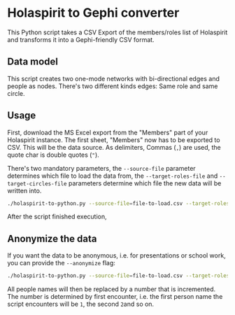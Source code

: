 # Holaspirit to Gephi converter

This Python script takes a CSV Export of the members/roles list of Holaspirit and transforms it into a Gephi-friendly 
CSV format.

## Data model

This script creates two one-mode networks with bi-directional edges and people as nodes. There's two different kinds 
edges: Same role and same circle.

## Usage

First, download the MS Excel export from the "Members" part of your Holaspirit instance. The first sheet, "Members" now 
has to be exported to CSV. This will be the data source. As delimiters, Commas (`,`) are used, the quote char is double 
quotes (`"`).

There's two mandatory parameters, the `--source-file` parameter determines which file to load the data from, the 
`--target-roles-file` and `--target-circles-file` parameters determine which file the new data will be written into.

```bash
./holaspirit-to-python.py --source-file=file-to-load.csv --target-roles-file=file-to-write-roles-replationship.csv --target-circles-file=file-to-write-circles-replationship.csv
```

After the script finished execution,

## Anonymize the data

If you want the data to be anonymous, i.e. for presentations or school work, you can provide the `--anonymize` flag:

```bash
./holaspirit-to-python.py --source-file=file-to-load.csv --target-roles-file=file-to-write-roles-replationship.csv --target-circles-file=file-to-write-circles-replationship.csv --anonymize
``` 

All people names will then be replaced by a number that is incremented. The number is determined by first encounter,
i.e. the first person name the script encounters will be `1`, the second `2`and so on.
